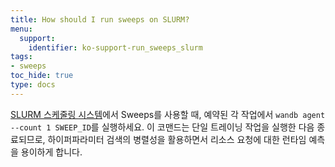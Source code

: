 ```yaml
---
title: How should I run sweeps on SLURM?
menu:
  support:
    identifier: ko-support-run_sweeps_slurm
tags:
- sweeps
toc_hide: true
type: docs
---
```


[SLURM 스케줄링 시스템](https://slurm.schedmd.com/documentation.html)에서 Sweeps를 사용할 때, 예약된 각 작업에서 `wandb agent --count 1 SWEEP_ID`를 실행하세요. 이 코맨드는 단일 트레이닝 작업을 실행한 다음 종료되므로, 하이퍼파라미터 검색의 병렬성을 활용하면서 리소스 요청에 대한 런타임 예측을 용이하게 합니다.
